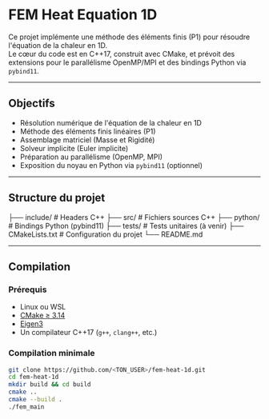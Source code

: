 # FEM Heat Equation 1D

Ce projet implémente une méthode des éléments finis (P1) pour résoudre l'équation de la chaleur en 1D.  
Le cœur du code est en C++17, construit avec CMake, et prévoit des extensions pour le parallélisme OpenMP/MPI et des bindings Python via `pybind11`.

---

## Objectifs

- Résolution numérique de l'équation de la chaleur en 1D
- Méthode des éléments finis linéaires (P1)
- Assemblage matriciel (Masse et Rigidité)
- Solveur implicite (Euler implicite)
- Préparation au parallélisme (OpenMP, MPI)
- Exposition du noyau en Python via `pybind11` (optionnel)

---

## Structure du projet

├── include/ # Headers C++
├── src/ # Fichiers sources C++
├── python/ # Bindings Python (pybind11)
├── tests/ # Tests unitaires (à venir)
├── CMakeLists.txt # Configuration du projet
└── README.md


---

## Compilation

### Prérequis

- Linux ou WSL
- [CMake ≥ 3.14](https://cmake.org/)
- [Eigen3](https://eigen.tuxfamily.org)
- Un compilateur C++17 (`g++`, `clang++`, etc.)

### Compilation minimale

```bash
git clone https://github.com/<TON_USER>/fem-heat-1d.git
cd fem-heat-1d
mkdir build && cd build
cmake ..
cmake --build .
./fem_main

